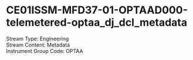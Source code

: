 # CE01ISSM-MFD37-01-OPTAAD000-telemetered-optaa_dj_dcl_metadata

Stream Type: Engineering<br>
Stream Content: Metadata<br>
Instrument Group Code: OPTAA<br>
